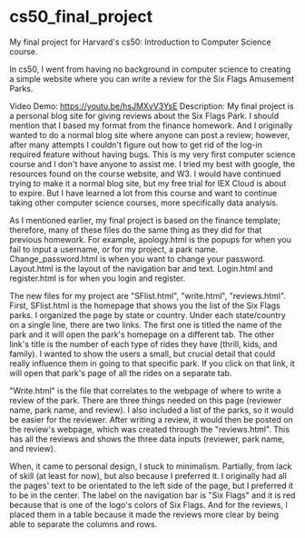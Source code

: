 # cs50_final_project
My final project for Harvard's cs50: Introduction to Computer Science course.

In cs50, I went from having no background in computer science to creating a simple website where you can write a review for the Six Flags Amusement Parks. 

Video Demo: https://youtu.be/hsJMXvV3YsE
Description:
My final project is a personal blog site for giving reviews about the Six Flags Park. I should mention that I based my format from the finance homework. And I originally wanted to do a normal blog site where anyone can post a review; however, after many attempts I couldn't figure out how to get rid of the log-in required feature without having bugs. This is my very first computer science course and I don't have anyone to assist me. I tried my best with google, the resources found on the course website, and W3. I would have continued trying to make it a normal blog site, but my free trial for IEX Cloud is about to expire. But I have learned a lot from this course and want to continue taking other computer science courses, more specifically data analysis.

As I mentioned earlier, my final project is based on the finance template; therefore, many of these files do the same thing as they did for that previous homework. For example, apology.html is the popups for when you fail to input a username, or for my project, a park name. Change_password.html is when you want to change your password. Layout.html is the layout of the navigation bar and text. Login.html and register.html is for when you login and register.

The new files for my project are "SFlist.html", "write.html", "reviews.html". First, SFlist.html is the homepage that shows you the list of the Six Flags parks. I organized the page by state or country. Under each state/country on a single line, there are two links. The first one is titled the name of the park and it will open the park's homepage on a different tab. The other link's title is the number of each type of rides they have (thrill, kids, and family). I wanted to show the users a small, but crucial detail that could really influence them in going to that specific park. If you click on that link, it will open that park's page of all the rides on a separate tab.

"Write.html" is the file that correlates to the webpage of where to write a review of the park. There are three things needed on this page (reviewer name, park name, and review). I also included a list of the parks, so it would be easier for the reviewer. After writing a review, it would then be posted on the review's webpage, which was created through the "reviews.html". This has all the reviews and shows the three data inputs (reviewer, park name, and review).

When, it came to personal design, I stuck to minimalism. Partially, from lack of skill (at least for now), but also because I preferred it. I originally had all the pages' text to be orientated to the left side of the page, but I preferred it to be in the center. The label on the navigation bar is "Six Flags" and it is red because that is one of the logo's colors of Six Flags. And for the reviews, I placed them in a table because it made the reviews more clear by being able to separate the columns and rows.
